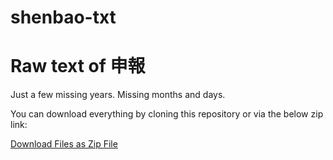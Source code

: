 # shenbao-txt
# Raw text of 申報

Just a few missing years. 
Missing months and days.

You can download everything by cloning this repository or via the below zip link:

[Download Files as Zip File](https://github.com/moss-on-stone/shenbao-txt/archive/refs/tags/shenbao-raw-text.zip)
